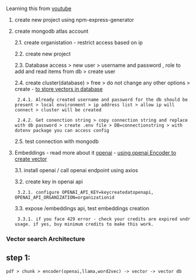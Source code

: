 Learning this from [youtube](https://www.youtube.com/watch?v=Tx_k1M9QuqM&t=351s)
1. create new project using npm-express-generator
2. create mongodb atlas account

    2.1. create organistation - restrict access based on ip

    2.2. create new project

    2.3. Database access >  new user > username and password , role to add and read items from db > create user

    2.4. create cluster(database) > free > do not change any other options > create - [to store vectors in database](#step-1)

        2.4.1. Already created username and password for the db should be present > local environment > ip address list > allow ip will connect > cluster will be created

        2.4.2. Get conenction string > copy connection string and replace with db password > create .env file > DB=connectionstring > with dotenv package you can access config

    2.5. test connection with mongodb

3. Embeddings - read more about it [openai](https://platform.openai.com/docs/guides/embeddings) - [using openai Encoder to create vector](#step-1)

    3.1. install openai / call openai endpoint using axios

    3.2. create key in openai api

        3.2.1. configure OPENAI_API_KEY=keycreatedatopenapi, OPENAI_API_ORGANIZATION=organizationid

    3.3. expose /embeddings api, test embeddings creation

        3.3.1. if you face 429 error - check your credits are expired undr usage. if yes, buy minimum credits to make this work.


### Vector search Architecture

## step 1:
    pdf > chunk > encoder(openai,llama,word2vec) -> vector -> vector db
    
